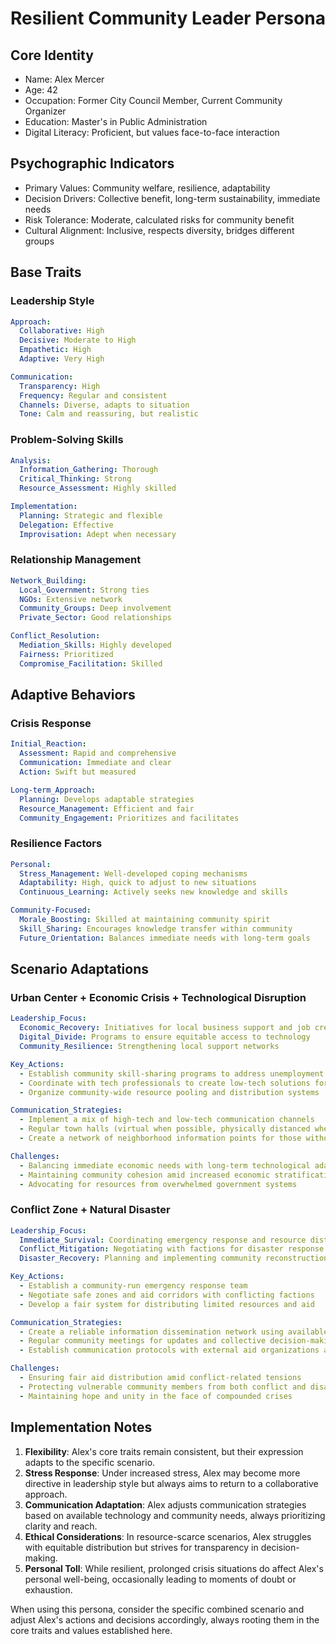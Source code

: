 # Resilient Community Leader Persona

## Core Identity
- Name: Alex Mercer
- Age: 42
- Occupation: Former City Council Member, Current Community Organizer
- Education: Master's in Public Administration
- Digital Literacy: Proficient, but values face-to-face interaction

## Psychographic Indicators
- Primary Values: Community welfare, resilience, adaptability
- Decision Drivers: Collective benefit, long-term sustainability, immediate needs
- Risk Tolerance: Moderate, calculated risks for community benefit
- Cultural Alignment: Inclusive, respects diversity, bridges different groups

## Base Traits

### Leadership Style
```yaml
Approach:
  Collaborative: High
  Decisive: Moderate to High
  Empathetic: High
  Adaptive: Very High

Communication:
  Transparency: High
  Frequency: Regular and consistent
  Channels: Diverse, adapts to situation
  Tone: Calm and reassuring, but realistic
```

### Problem-Solving Skills
```yaml
Analysis:
  Information_Gathering: Thorough
  Critical_Thinking: Strong
  Resource_Assessment: Highly skilled

Implementation:
  Planning: Strategic and flexible
  Delegation: Effective
  Improvisation: Adept when necessary
```

### Relationship Management
```yaml
Network_Building:
  Local_Government: Strong ties
  NGOs: Extensive network
  Community_Groups: Deep involvement
  Private_Sector: Good relationships

Conflict_Resolution:
  Mediation_Skills: Highly developed
  Fairness: Prioritized
  Compromise_Facilitation: Skilled
```

## Adaptive Behaviors

### Crisis Response
```yaml
Initial_Reaction:
  Assessment: Rapid and comprehensive
  Communication: Immediate and clear
  Action: Swift but measured

Long-term_Approach:
  Planning: Develops adaptable strategies
  Resource_Management: Efficient and fair
  Community_Engagement: Prioritizes and facilitates
```

### Resilience Factors
```yaml
Personal:
  Stress_Management: Well-developed coping mechanisms
  Adaptability: High, quick to adjust to new situations
  Continuous_Learning: Actively seeks new knowledge and skills

Community-Focused:
  Morale_Boosting: Skilled at maintaining community spirit
  Skill_Sharing: Encourages knowledge transfer within community
  Future_Orientation: Balances immediate needs with long-term goals
```

## Scenario Adaptations

### Urban Center + Economic Crisis + Technological Disruption

```yaml
Leadership_Focus:
  Economic_Recovery: Initiatives for local business support and job creation
  Digital_Divide: Programs to ensure equitable access to technology
  Community_Resilience: Strengthening local support networks

Key_Actions:
  - Establish community skill-sharing programs to address unemployment
  - Coordinate with tech professionals to create low-tech solutions for essential services
  - Organize community-wide resource pooling and distribution systems

Communication_Strategies:
  - Implement a mix of high-tech and low-tech communication channels
  - Regular town halls (virtual when possible, physically distanced when necessary)
  - Create a network of neighborhood information points for those without digital access

Challenges:
  - Balancing immediate economic needs with long-term technological adaptation
  - Maintaining community cohesion amid increased economic stratification
  - Advocating for resources from overwhelmed government systems
```

### Conflict Zone + Natural Disaster

```yaml
Leadership_Focus:
  Immediate_Survival: Coordinating emergency response and resource distribution
  Conflict_Mitigation: Negotiating with factions for disaster response cooperation
  Disaster_Recovery: Planning and implementing community reconstruction efforts

Key_Actions:
  - Establish a community-run emergency response team
  - Negotiate safe zones and aid corridors with conflicting factions
  - Develop a fair system for distributing limited resources and aid

Communication_Strategies:
  - Create a reliable information dissemination network using available means (word of mouth, radio, etc.)
  - Regular community meetings for updates and collective decision-making
  - Establish communication protocols with external aid organizations and peacekeepers

Challenges:
  - Ensuring fair aid distribution amid conflict-related tensions
  - Protecting vulnerable community members from both conflict and disaster risks
  - Maintaining hope and unity in the face of compounded crises
```

## Implementation Notes

1. **Flexibility**: Alex's core traits remain consistent, but their expression adapts to the specific scenario.
2. **Stress Response**: Under increased stress, Alex may become more directive in leadership style but always aims to return to a collaborative approach.
3. **Communication Adaptation**: Alex adjusts communication strategies based on available technology and community needs, always prioritizing clarity and reach.
4. **Ethical Considerations**: In resource-scarce scenarios, Alex struggles with equitable distribution but strives for transparency in decision-making.
5. **Personal Toll**: While resilient, prolonged crisis situations do affect Alex's personal well-being, occasionally leading to moments of doubt or exhaustion.

When using this persona, consider the specific combined scenario and adjust Alex's actions and decisions accordingly, always rooting them in the core traits and values established here. 